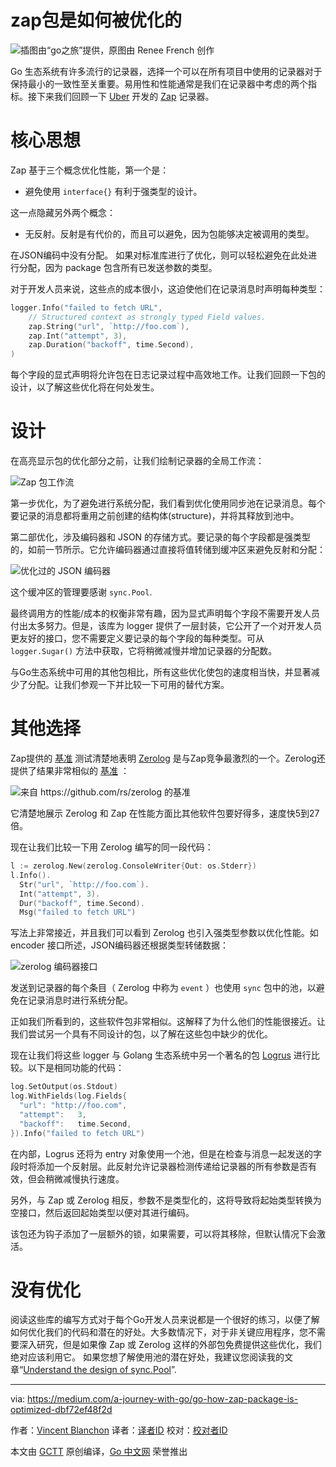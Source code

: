 # zap包是如何被优化的
![插图由“go之旅”提供，原图由 Renee French 创作](https://raw.githubusercontent.com/lts8989/gctt-images2/master/20190815-go-how-zap-package-is-optimized/1__mMI_UYf-DsS04MU5AnRQg.png)

Go 生态系统有许多流行的记录器，选择一个可以在所有项目中使用的记录器对于保持最小的一致性至关重要。易用性和性能通常是我们在记录器中考虑的两个指标。接下来我们回顾一下 [Uber](https://github.com/uber-go) 开发的 [Zap](https://github.com/uber-go/zap) 记录器。

# 核心思想

Zap 基于三个概念优化性能，第一个是：
- 避免使用 `interface{}` 有利于强类型的设计。

这一点隐藏另外两个概念：

- 无反射。反射是有代价的，而且可以避免，因为包能够决定被调用的类型。

在JSON编码中没有分配。 如果对标准库进行了优化，则可以轻松避免在此处进行分配，因为 package 包含所有已发送参数的类型。

对于开发人员来说，这些点的成本很小，这迫使他们在记录消息时声明每种类型：


```go
logger.Info("failed to fetch URL",
	// Structured context as strongly typed Field values.
	zap.String("url", `http://foo.com`),
	zap.Int("attempt", 3),
	zap.Duration("backoff", time.Second),
)
```

每个字段的显式声明将允许包在日志记录过程中高效地工作。让我们回顾一下包的设计，以了解这些优化将在何处发生。

# 设计
在高亮显示包的优化部分之前，让我们绘制记录器的全局工作流：

![Zap 包工作流](https://raw.githubusercontent.com/lts8989/gctt-images2/master/20190815-go-how-zap-package-is-optimized/1_4mn192sJdR0rU8RQ3aQo4w.png)

第一步优化，为了避免进行系统分配，我们看到优化使用同步池在记录消息。每个要记录的消息都将重用之前创建的结构体(structure)，并将其释放到池中。

第二部优化，涉及编码器和 JSON 的存储方式。要记录的每个字段都是强类型的，如前一节所示。它允许编码器通过直接将值转储到缓冲区来避免反射和分配：

![优化过的 JSON 编码器](https://raw.githubusercontent.com/lts8989/gctt-images2/master/20190815-go-how-zap-package-is-optimized/1_9aSmDmZ1ccHfcSSwxLGsUw.png)

这个缓冲区的管理要感谢 `sync.Pool`.

最终调用方的性能/成本的权衡非常有趣，因为显式声明每个字段不需要开发人员付出太多努力。但是，该库为 logger 提供了一层封装，它公开了一个对开发人员更友好的接口，您不需要定义要记录的每个字段的每种类型。可从 `logger.Sugar()` 方法中获取，它将稍微减慢并增加记录器的分配数。

与Go生态系统中可用的其他包相比，所有这些优化使包的速度相当快，并显著减少了分配。让我们参观一下并比较一下可用的替代方案。

# 其他选择

Zap提供的 [基准](https://github.com/uber-go/zap/tree/v1.10.0/benchmarks) 测试清楚地表明 [Zerolog](https://github.com/rs/zerolog) 是与Zap竞争最激烈的一个。Zerolog还提供了结果非常相似的 [基准](https://github.com/rs/logbench) ：

![来自 https://github.com/rs/zerolog 的基准](https://raw.githubusercontent.com/lts8989/gctt-images2/master/20190815-go-how-zap-package-is-optimized/1_M9cZcDqAkoq82Del0TndNQ.png)

它清楚地展示 Zerolog 和 Zap 在性能方面比其他软件包要好得多，速度快5到27倍。

现在让我们比较一下用 Zerolog 编写的同一段代码：


```go
l := zerolog.New(zerolog.ConsoleWriter{Out: os.Stderr})
l.Info().
  Str("url", `http://foo.com`).
  Int("attempt", 3).
  Dur("backoff", time.Second).
  Msg("failed to fetch URL")
```

写法上非常接近，并且我们可以看到 Zerolog 也引入强类型参数以优化性能。如 encoder 接口所述，JSON编码器还根据类型转储数据：

![zerolog 编码器接口](https://raw.githubusercontent.com/lts8989/gctt-images2/master/20190815-go-how-zap-package-is-optimized/1_aLID1ZKFpryk6IkxOyoWow.png)

发送到记录器的每个条目（ Zerolog 中称为 `event` ）也使用 `sync` 包中的池，以避免在记录消息时进行系统分配。

正如我们所看到的，这些软件包非常相似。这解释了为什么他们的性能很接近。让我们尝试另一个具有不同设计的包，以了解在这些包中缺少的优化。

现在让我们将这些 logger 与 Golang 生态系统中另一个著名的包 [Logrus](https://github.com/sirupsen/logrus) 进行比较。以下是相同功能的代码：


```go
log.SetOutput(os.Stdout)
log.WithFields(log.Fields{
  "url": "http://foo.com",
  "attempt":   3,
  "backoff":   time.Second,
}).Info("failed to fetch URL")
```

在内部，Logrus 还将为 entry 对象使用一个池，但是在检查与消息一起发送的字段时将添加一个反射层。此反射允许记录器检测传递给记录器的所有参数是否有效，但会稍微减慢执行速度。

另外，与 Zap 或 Zerolog 相反，参数不是类型化的，这将导致将起始类型转换为空接口，然后返回起始类型以便对其进行编码。

该包还为钩子添加了一层额外的锁，如果需要，可以将其移除，但默认情况下会激活。

# 没有优化

阅读这些库的编写方式对于每个Go开发人员来说都是一个很好的练习，以便了解如何优化我们的代码和潜在的好处。大多数情况下，对于非关键应用程序，您不需要深入研究，但是如果像 Zap 或 Zerolog 这样的外部包免费提供这些优化，我们绝对应该利用它。
如果您想了解使用池的潜在好处，我建议您阅读我的文章“[Understand the design of sync.Pool](https://medium.com/@blanchon.vincent/go-understand-the-design-of-sync-pool-2dde3024e277)”.

---

via: https://medium.com/a-journey-with-go/go-how-zap-package-is-optimized-dbf72ef48f2d

作者：[Vincent Blanchon](https://medium.com/@blanchon.vincent)
译者：[译者ID](https://github.com/lts8989)
校对：[校对者ID](https://github.com/校对者ID)

本文由 [GCTT](https://github.com/studygolang/GCTT) 原创编译，[Go 中文网](https://studygolang.com/) 荣誉推出
